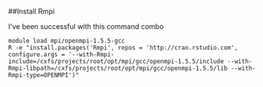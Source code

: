 ##Install Rmpi

I've been successful with this command combo
```
module load mpi/openmpi-1.5.5-gcc
R -e "install.packages('Rmpi', repos = 'http://cran.rstudio.com', configure.args = '--with-Rmpi-include=/cxfs/projects/root/opt/mpi/gcc/openmpi-1.5.5/include --with-Rmpi-libpath=/cxfs/projects/root/opt/mpi/gcc/openmpi-1.5.5/lib --with-Rmpi-type=OPENMPI')"
```